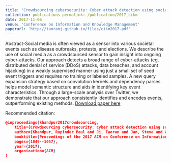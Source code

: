```yaml
---
title: "Crowdsourcing cybersecurity: Cyber attack detection using social media"
collection: publications permalink: /publication/2017_cikm
date: 2017-11-06
venue: 'Conference on Information and Knowledge Management'
paperurl: 'http://taoranj.github.io/files/cikm2017.pdf'
---
```


Abstract-Social media is often viewed as a sensor into various societal events such as disease outbreaks, protests, and elections. We describe the use of social media as a crowdsourced sensor to gain insight into ongoing cyber-attacks. Our approach detects a broad range of cyber-attacks (eg, distributed denial of service (DDoS) attacks, data breaches, and account hijacking) in a weakly supervised manner using just a small set of seed event triggers and requires no training or labeled samples. A new query expansion strategy based on convolution kernels and dependency parses helps model semantic structure and aids in identifying key event characteristics. Through a large-scale analysis over Twitter, we demonstrate that our approach consistently identifies and encodes events, outperforming existing methods.  [Download paper here](http://taoranj.github.io/files/cikm2017.pdf)

Recommended citation:
```json
@inproceedings{khandpur2017crowdsourcing,
    title={Crowdsourcing cybersecurity: Cyber attack detection using social media},
    author={Khandpur, Rupinder Paul and Ji, Taoran and Jan, Steve and Wang, Gang and Lu, Chang-Tien and Ramakrishnan, Naren},
    booktitle={Proceedings of the 2017 ACM on Conference on Information and Knowledge Management},
    pages={1049--1057},
    year={2017},
    organization={ACM}
}
```
